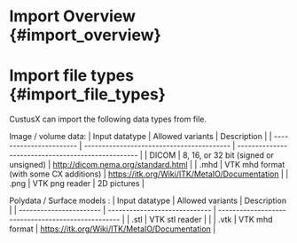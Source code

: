 Import Overview {#import_overview}
===========================================================


Import file types {#import_file_types}
===========================================================

CustusX can import the following data types from file.

Image / volume data:
| Input datatype          | Allowed variants                            | Description                                        |
| ----------------------- | -----------------------------------------   | -------------------------------------------------- |
| DICOM                   | 8, 16, or 32 bit (signed or unsigned)       | http://dicom.nema.org/standard.html                |
| .mhd                    | VTK mhd format (with some CX additions)     | https://itk.org/Wiki/ITK/MetaIO/Documentation      |
| .png                    | VTK png reader                              | 2D pictures                                        |


Polydata / Surface models :
| Input datatype          | Allowed variants                            | Description                                        |
| ----------------------- | -----------------------------               | -------------------------------------------------- |
| .stl                    | VTK stl reader                              |                                                    |
| .vtk                    | VTK mhd format                              | https://itk.org/Wiki/ITK/MetaIO/Documentation      |
